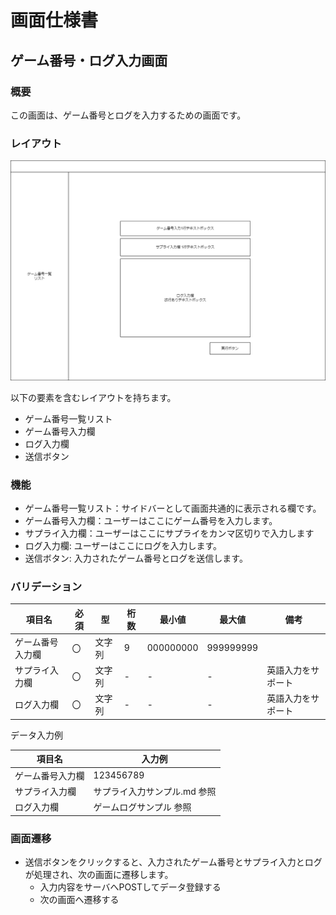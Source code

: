 # 画面仕様書

## ゲーム番号・ログ入力画面

### 概要

この画面は、ゲーム番号とログを入力するための画面です。

### レイアウト

![画面レイアウト](画面レイアウト.drawio.png)

以下の要素を含むレイアウトを持ちます。

- ゲーム番号一覧リスト
- ゲーム番号入力欄
- ログ入力欄
- 送信ボタン

### 機能

- ゲーム番号一覧リスト：サイドバーとして画面共通的に表示される欄です。
- ゲーム番号入力欄：ユーザーはここにゲーム番号を入力します。
- サプライ入力欄：ユーザーはここにサプライをカンマ区切りで入力します
- ログ入力欄: ユーザーはここにログを入力します。
- 送信ボタン: 入力されたゲーム番号とログを送信します。

### バリデーション

| 項目名           | 必須 | 型     | 桁数 | 最小値    | 最大値    | 備考               |
| ---------------- | ---- | ------ | ---- | --------- | --------- | ------------------ |
| ゲーム番号入力欄 | 〇   | 文字列 | 9    | 000000000 | 999999999 |                    |
| サプライ入力欄   | 〇   | 文字列 | -    | -         | -         | 英語入力をサポート |
| ログ入力欄       | 〇   | 文字列 | -    | -         | -         | 英語入力をサポート |

データ入力例

| 項目名           | 入力例                       |
| ---------------- | ---------------------------- |
| ゲーム番号入力欄 | 123456789                    |
| サプライ入力欄   | サプライ入力サンプル.md 参照 |
| ログ入力欄       | ゲームログサンプル 参照      |

### 画面遷移

- 送信ボタンをクリックすると、入力されたゲーム番号とサプライ入力とログが処理され、次の画面に遷移します。
  - 入力内容をサーバへPOSTしてデータ登録する
  - 次の画面へ遷移する
